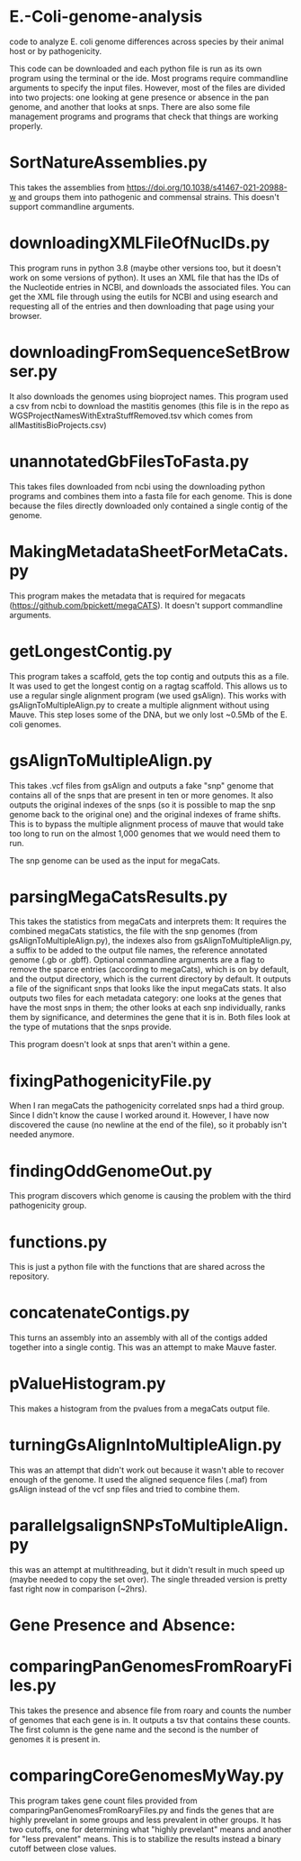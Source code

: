 # E.-Coli-genome-analysis

code to analyze E. coli genome differences across species by their animal host or by pathogenicity.

This code can be downloaded and each python file is run as its own program using the terminal or the ide. Most programs require commandline arguments to specify the input files. However, most of the files are divided into two projects: one looking at gene presence or absence in the pan genome, and another that looks at snps. There are also some file management programs and programs that check that things are working properly.

# SortNatureAssemblies.py
This takes the assemblies from https://doi.org/10.1038/s41467-021-20988-w and groups them into pathogenic and commensal strains. This doesn't support commandline arguments.

# downloadingXMLFileOfNucIDs.py
This program runs in python 3.8 (maybe other versions too, but it doesn't work on some versions of python). It uses an XML file that has the IDs of the Nucleotide entries in NCBI, and downloads the associated files. You can get the XML file through using the eutils for NCBI and using esearch and requesting all of the entries and then downloading that page using your browser.

# downloadingFromSequenceSetBrowser.py
It also downloads the genomes using bioproject names. This program used a csv from ncbi to download the mastitis genomes (this file is in the repo as WGSProjectNamesWithExtraStuffRemoved.tsv which comes from allMastitisBioProjects.csv)

# unannotatedGbFilesToFasta.py
This takes files downloaded from ncbi using the downloading python programs and combines them into a fasta file for each genome. This is done because the files directly downloaded only contained a single contig of the genome.

# MakingMetadataSheetForMetaCats.py
This program makes the metadata that is required for megacats (https://github.com/bpickett/megaCATS). It doesn't support commandline arguments.

# getLongestContig.py
This program takes a scaffold, gets the top contig and outputs this as a file. It was used to get the longest contig on a ragtag scaffold. This allows us to use a regular single alignment program (we used gsAlign). This works with gsAlignToMultipleAlign.py to create a multiple alignment without using Mauve. This step loses some of the DNA, but we only lost ~0.5Mb of the E. coli genomes.

# gsAlignToMultipleAlign.py
This takes .vcf files from gsAlign and outputs a fake "snp" genome that contains all of the snps that are present in ten or more genomes. It also outputs the original indexes of the snps (so it is possible to map the snp genome back to the original one) and the original indexes of frame shifts. This is to bypass the multiple alignment process of mauve that would take too long to run on the almost 1,000 genomes that we would need them to run.

The snp genome can be used as the input for megaCats.

# parsingMegaCatsResults.py
This takes the statistics from megaCats and interprets them: It requires the combined megaCats statistics, the file with the snp genomes (from gsAlignToMultipleAlign.py), the indexes also from gsAlignToMultipleAlign.py, a suffix to be added to the output file names, the reference annotated genome (.gb or .gbff). Optional commandline arguments are a flag to remove the sparce entries (according to megaCats), which is on by default, and the output directory, which is the current directory by default. It outputs a file of the significant snps that looks like the input megaCats stats. It also outputs two files for each metadata category: one looks at the genes that have the most snps in them; the other looks at each snp individually, ranks them by significance, and determines the gene that it is in. Both files look at the type of mutations that the snps provide.

This program doesn't look at snps that aren't within a gene.

# fixingPathogenicityFile.py
When I ran megaCats the pathogenicity correlated snps had a third group. Since I didn't know the cause I worked around it. However, I have now discovered the cause (no newline at the end of the file), so it probably isn't needed anymore.

# findingOddGenomeOut.py
This program discovers which genome is causing the problem with the third pathogenicity group.

# functions.py
This is just a python file with the functions that are shared across the repository.

# concatenateContigs.py
This turns an assembly into an assembly with all of the contigs added together into a single contig. This was an attempt to make Mauve faster.

# pValueHistogram.py
This makes a histogram from the pvalues from a megaCats output file.

# turningGsAlignIntoMultipleAlign.py
This was an attempt that didn't work out because it wasn't able to recover enough of the genome. It used the aligned sequence files (.maf) from gsAlign instead of the vcf snp files and tried to combine them.

# parallelgsalignSNPsToMultipleAlign.py
this was an attempt at multithreading, but it didn't result in much speed up (maybe needed to copy the set over). The single threaded version is pretty fast right now in comparison (~2hrs).

# Gene Presence and Absence:

# comparingPanGenomesFromRoaryFiles.py
This takes the presence and absence file from roary and counts the number of genomes that each gene is in. It outputs a tsv that contains these counts. The first column is the gene name and the second is the number of genomes it is present in.

# comparingCoreGenomesMyWay.py
This program takes gene count files provided from comparingPanGenomesFromRoaryFiles.py and finds the genes that are highly prevelant in some groups and less prevalent in other groups. It has two cutoffs, one for determining what "highly prevelant" means and another for "less prevalent" means. This is to stabilize the results instead a binary cutoff between close values.
